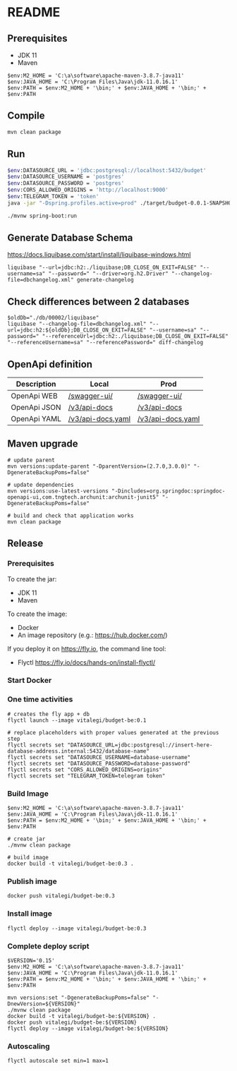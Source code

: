 # README

## Prerequisites

- JDK 11
- Maven

```
$env:M2_HOME = 'C:\a\software\apache-maven-3.8.7-java11'
$env:JAVA_HOME = 'C:\Program Files\Java\jdk-11.0.16.1'
$env:PATH = $env:M2_HOME + '\bin;' + $env:JAVA_HOME + '\bin;' + $env:PATH
```

## Compile

```bash
mvn clean package
```

## Run

```bash
$env:DATASOURCE_URL = 'jdbc:postgresql://localhost:5432/budget'
$env:DATASOURCE_USERNAME = 'postgres'
$env:DATASOURCE_PASSWORD = 'postgres'
$env:CORS_ALLOWED_ORIGINS = 'http://localhost:9000'
$env:TELEGRAM_TOKEN = 'token'
java -jar "-Dspring.profiles.active=prod" ./target/budget-0.0.1-SNAPSHOT.jar

./mvnw spring-boot:run
```

## Generate Database Schema

<https://docs.liquibase.com/start/install/liquibase-windows.html>

```
liquibase "--url=jdbc:h2:./liquibase;DB_CLOSE_ON_EXIT=FALSE" "--username=sa" "--password=" "--driver=org.h2.Driver" "--changelog-file=dbchangelog.xml" generate-changelog
```

## Check differences between 2 databases

```
$oldDb="./db/00002/liquibase"
liquibase "--changelog-file=dbchangelog.xml" "--url=jdbc:h2:${oldDb};DB_CLOSE_ON_EXIT=FALSE" "--username=sa" "--password=" "--referenceUrl=jdbc:h2:./liquibase;DB_CLOSE_ON_EXIT=FALSE" "--referenceUsername=sa" "--referencePassword=" diff-changelog
```

## OpenApi definition

| Description  | Local                                                       | Prod                                                                     |
|--------------|-------------------------------------------------------------|--------------------------------------------------------------------------|
| OpenApi WEB  | [/swagger-ui/](http://localhost:8080/swagger-ui/index.html) | [/swagger-ui/](https://purple-breeze-8455.fly.dev/swagger-ui/index.html) |
| OpenApi JSON | [/v3/api-docs](http://localhost:8080/v3/api-docs)           | [/v3/api-docs](https://purple-breeze-8455.fly.dev/v3/api-docs)           |
| OpenApi YAML | [/v3/api-docs.yaml](http://localhost:8080/v3/api-docs.yaml) | [/v3/api-docs.yaml](https://purple-breeze-8455.fly.dev/v3/api-docs.yaml) |

## Maven upgrade

```
# update parent
mvn versions:update-parent "-DparentVersion=(2.7.0,3.0.0)" "-DgenerateBackupPoms=false"

# update dependencies
mvn versions:use-latest-versions "-Dincludes=org.springdoc:springdoc-openapi-ui,com.tngtech.archunit:archunit-junit5" "-DgenerateBackupPoms=false"

# build and check that application works
mvn clean package
```


## Release

### Prerequisites

To create the jar:

- JDK 11
- Maven

To create the image:

- Docker
- An image repository (e.g.: <https://hub.docker.com/>)

If you deploy it on <https://fly.io>, the command line tool:

- Flyctl <https://fly.io/docs/hands-on/install-flyctl/>

### Start Docker

### One time activities

```
# creates the fly app + db
flyctl launch --image vitalegi/budget-be:0.1

# replace placeholders with proper values generated at the previous step
flyctl secrets set "DATASOURCE_URL=jdbc:postgresql://insert-here-database-address.internal:5432/database-name"
flyctl secrets set "DATASOURCE_USERNAME=database-username"
flyctl secrets set "DATASOURCE_PASSWORD=database-password"
flyctl secrets set "CORS_ALLOWED_ORIGINS=origins"
flyctl secrets set "TELEGRAM_TOKEN=telegram token"
```

### Build Image

```
$env:M2_HOME = 'C:\a\software\apache-maven-3.8.7-java11'
$env:JAVA_HOME = 'C:\Program Files\Java\jdk-11.0.16.1'
$env:PATH = $env:M2_HOME + '\bin;' + $env:JAVA_HOME + '\bin;' + $env:PATH

# create jar
./mvnw clean package

# build image
docker build -t vitalegi/budget-be:0.3 .
```

### Publish image

```
docker push vitalegi/budget-be:0.3
```

### Install image

```
flyctl deploy --image vitalegi/budget-be:0.3
```

### Complete deploy script

```
$VERSION='0.15'
$env:M2_HOME = 'C:\a\software\apache-maven-3.8.7-java11'
$env:JAVA_HOME = 'C:\Program Files\Java\jdk-11.0.16.1'
$env:PATH = $env:M2_HOME + '\bin;' + $env:JAVA_HOME + '\bin;' + $env:PATH

mvn versions:set "-DgenerateBackupPoms=false" "-DnewVersion=${VERSION}"
./mvnw clean package
docker build -t vitalegi/budget-be:${VERSION} .
docker push vitalegi/budget-be:${VERSION}
flyctl deploy --image vitalegi/budget-be:${VERSION}
```

### Autoscaling

```
flyctl autoscale set min=1 max=1
```
